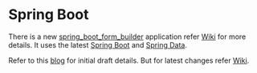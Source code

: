 Spring Boot
===========

There is a new [spring_boot_form_builder](https://github.com/skprasadu/spring-mvc-examples/tree/master/spring_boot_form_builder) application refer [Wiki](https://github.com/skprasadu/spring-mvc-examples/wiki) for more details. It uses the latest [Spring Boot](http://projects.spring.io/spring-boot/) and [Spring Data](http://projects.spring.io/spring-data/).

Refer to this [blog](http://krishnasblog.com/2013/02/22/junit-testing-of-spring-mvc-application-introduction/) for initial draft details. But for latest changes refer [Wiki](https://github.com/skprasadu/spring-mvc-examples/wiki).
